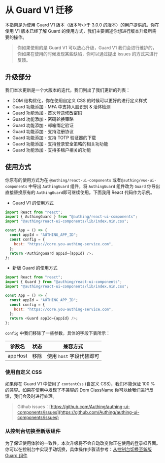 # 从 Guard V1 迁移
<LastUpdated/>

本指南是为使用 Guard V1 版本（版本号小于 3.0.0 的版本）的用户提供的。你在使用 V1 版本已经了解 Guard 的使用方式，我们主要阐述你想进行版本升级所需要的操作。

> 你如果使用的是 Guard V1 可以放心升级，Guard V1 我们会进行维护的，你如果在使用的时候发现某些缺陷，你可以通过提出 issues 的方式来进行反馈。

## 升级部分

我们本次更新是一个大版本的迭代，我们列出了我们更新的列表：

- DOM 结构优化，你在使用自定义 CSS 的时候可以更好的进行定义样式
- Guard 功能添加 - MFA 中支持人脸识别 & 活体检测
- Guard 功能添加 - 首次登录修改密码
- Guard 功能添加 - 密码轮换策略
- Guard 功能添加 - 邮箱绑定验证
- Guard 功能添加 - 支持注册协议
- Guard 功能添加 - 支持 TOTP 验证器的下载
- Guard 功能添加 - 支持登录安全策略的相关功功能
- Guard 功能添加 - 支持多租户相关的功能

## 使用方式

你原有的使用方式为在 `@authing/react-ui-components` 或者`@authing/vue-ui-components` 中导出 `AuthingGuard` 组件，将 `AuthingGuard` 组件改为 `Guard` 你导出直接替换原有的 `AuthingGuard`即可继续使用。下面我用 React 代码作为示例。

- Guard V1 的使用方式

```javascript
import React from "react";
import { AuthingGuard } from "@authing/react-ui-components";
import "@authing/react-ui-components/lib/index.min.css";

const App = () => {
  const appId = "AUTHING_APP_ID";
  const config = {
    host: "https://core.you-authing-service.com",
  };
  return <AuthingGuard appId={appId} />;
};
```

- 新版 Guard 的使用方式

```javascript
import React from "react";
import { Guard } from "@authing/react-ui-components";
import "@authing/react-ui-components/lib/index.min.css";

const App = () => {
  const appId = "AUTHING_APP_ID";
  const config = {
    host: "https://core.you-authing-service.com",
  };
  return <Guard appId={appId} />;
};
```

`config` 中我们移除了一些参数，具体的字段下表所示：

| 参数名  | 状态 | 兼容方式                 |
| ------- | ---- | ------------------------ |
| appHost | 移除 | 使用 `host` 字段代替即可 |

### 使用自定义 CSS

如果你在 Guard V1 中使用了 `contentCss` (自定义 CSS)，我们不能保证 100 % 的兼容。如果在使用中发现了不兼容的 Dom ClassName 你可以给我们进行反馈，我们会及时进行处理。

> Github issues：[https://github.com/Authing/authing-ui-components/issues](https://github.com/Authing/authing-ui-components/issues)

### 从控制台切换至新版组件

为了保证使用体验的一致性，本次升级将不会自动改变你正在使用的登录框界面。你可以在控制台中实现手动切换，具体操作步骤请参考：[从控制台切换至新版 Guard 组件](./console-migrate.md)
